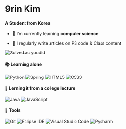 <h1 align="left">9rin Kim</h1>
<h4 align="left"> A Student from Korea</h4>

- 🌱 I’m currently learning **computer science**

- 📝 I regularly write articles on PS code & Class content

<p align="left">
</p>

![Solved.ac youdid](http://mazassumnida.wtf/api/v2/generate_badge?boj=youdid)
</p>
</p>

#### 📚 Learning alone
![Python](https://img.shields.io/badge/Python-3776AB.svg?&style=for-the-badge&logo=Python&logoColor=white)
![Spring](https://img.shields.io/badge/Spring-6DB33F.svg?&style=for-the-badge&logo=Spring&logoColor=white)
![HTML5](https://img.shields.io/badge/HTML5-E34F26.svg?&style=for-the-badge&logo=HTML5&logoColor=white)
![CSS3](https://img.shields.io/badge/CSS3-1572B6.svg?&style=for-the-badge&logo=CSS3&logoColor=white)

</p>

#### 🏫 Lerning it from a college lecture
![Java](https://img.shields.io/badge/Java-007396.svg?&style=for-the-badge&logo=Java&logoColor=white)
![JavaScript](https://img.shields.io/badge/JavaScript-F7DF1E.svg?&style=for-the-badge&logo=JavaScript&logoColor=white)


</p>

#### 🔩 Tools
![Git](https://img.shields.io/badge/Git-F05032.svg?&style=for-the-badge&logo=Git&logoColor=white)
![Eclipse IDE](https://img.shields.io/badge/Eclipse%20IDE-2C2255.svg?&style=for-the-badge&logo=Eclipse%20IDE&logoColor=white)
![Visual Studio Code](https://img.shields.io/badge/Visual%20Studio%20Code-007ACC.svg?&style=for-the-badge&logo=Visual%20Studio%20Code&logoColor=white)
![Pycharm](https://img.shields.io/badge/Pycharm-00000.svg?&style=for-the-badge&logo=Pycharm&logoColor=white)
</p>









